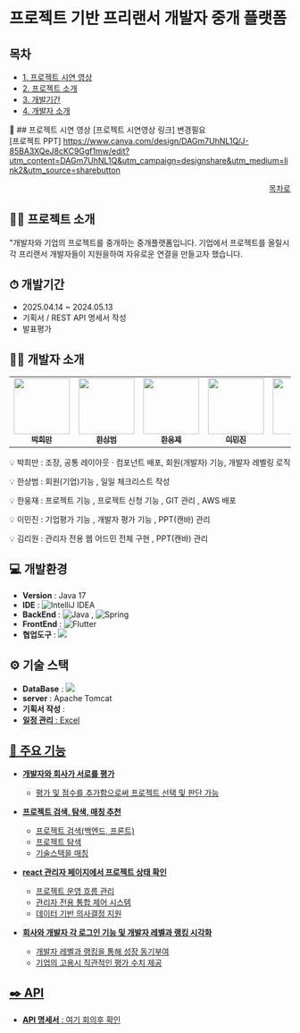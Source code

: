 # 프로젝트 기반 프리랜서 개발자 중개 플랫폼 

## 목차
- [1. 프로젝트 시연 영상](#프로젝트-시연-영상)
- [2. 프로젝트 소개](#프로젝트-소개)
- [3. 개발기간](#개발기간) 
- [4. 개발자 소개](#개발자-소개)



🎥 ## 프로젝트 시연 영상
[프로젝트 시연영상 링크] 변경필요
<br/>
[프로젝트 PPT] https://www.canva.com/design/DAGm7UhNL1Q/J-85BA3XQeJ8cKC9Ggf1mw/edit?utm_content=DAGm7UhNL1Q&utm_campaign=designshare&utm_medium=link2&utm_source=sharebutton

<div align="right">
  
  <a href="#목차"> 목차로 </a>
  
</div>

## 👨‍🏫 프로젝트 소개
"개발자와 기업의 프로젝트를 중개하는 중개플랫폼입니다. 기업에서 프로젝트를 올릴시 각 프리랜서 개발자들이 지원을하여 자유로운 연결을 만들고자 했습니다.




## ⏱ 개발기간
- 2025.04.14 ~ 2024.05.13
- 기획서 / REST API 명세서 작성
- 발표평가




## 🙋‍♂️ 개발자 소개

<table>
  <tbody>
    <tr>
     <td align="center"><a href="https://github.com/PHM-dung2"><img src="" width="100px;"  alt=""/><br /><sub><b>박희만  </b></sub></a><br /></td>
     <td align="center"><a href="https://github.com/magnoria"><img src="" width="100px;" alt="" /><br /><sub><b> 한상범 </b></sub></a><br /></td>
     <td align="center"><a href="https://github.com/hanu1229"><img src="" width="100px;" alt=""/><br /><sub><b> 한웅제 </b></sub></a><br /></td>
     <td align="center"><a href="https://github.com/leeminjin0827"><img src="" width="100px;" alt=""/><br /><sub><b> 이민진 </b></sub></a><br /></td>
     <td align="center"><a href="https://github.com/riwon-sys"><img src="" width="100px;" alt=""/><br /><sub><b> 김리원 </b></sub></a><br /></td>
     <tr/>
  </tbody>
</table>


💡 박희만 : 조장, 공통 레이아웃 · 컴포넌트 배포, 회원(개발자) 기능, 개발자 레벨링 로직

💡 한상범 : 회원(기업)기능 , 일일 체크리스트 작성

💡 한웅재 : 프로젝트 기능 , 프로젝트 신청 기능 , GIT 관리 , AWS 배포

💡 이민진 : 기업평가 기능 , 개발자 평가 기능 , PPT(캔바) 관리

💡 김리원 : 관리자 전용 웹 어드민 전체 구현 , PPT(캔바) 관리




## 💻 개발환경
- **Version** : Java 17
- **IDE** : <img src="https://img.shields.io/badge/IntelliJIDEA-000000.svg?style=for-the-badge&logo=intellijidea&logoColor=white" alt="IntelliJ IDEA" />&nbsp;
- **BackEnd** : ![Java](https://img.shields.io/badge/Java-007396.svg?&style=for-the-badge&logo=Java&logoColor=white) , <img src="https://img.shields.io/badge/Spring-6DB33F?style=for-the-badge&logo=spring&logoColor=white" alt="Spring" />&nbsp;
- **FrontEnd** :  <img src="https://img.shields.io/badge/Flutter-02569B?style=for-the-badge&logo=flutter&logoColor=white" alt="Flutter" />&nbsp;
- **협업도구** : <img src="https://img.shields.io/badge/github-181717?style=for-the-badge&logo=github&logoColor=white">



## ⚙️ 기술 스택
- **DataBase** : <img src="https://img.shields.io/badge/mysql-4479A1?style=for-the-badge&logo=mysql&logoColor=white"> 
- **server** : Apache Tomcat
- **기획서 작성** : <a href="https://docs.google.com/spreadsheets/d/1Haqee1AKGxATcJow_SI67jj3wwnm8xayMNDKzFov3vU/edit?gid=0#gid=0">
- **일정 관리** : Excel




## 📌 주요 기능
- **개발자와 회사가 서로를 평가**
  - 평가 및 점수를 추가함으로써 프로젝트 선택 및 판단 가능
  

    
- **프로젝트 검색, 탐색, 매칭 추천**
  - 프로젝트 검색(백엔드, 프론트)
  - 프로젝트 탐색 
  - 기술스택을 매칭


    
- **react 관리자 페이지에서 프로젝트 상태 확인**
  - 프로젝트 운영 흐름 관리
  - 관리자 전용 통합 제어 시스템
  - 데이터 기반 의사결정 지원
 
- **회사와 개발자 각 로그인 기능 및 개발자 레벨과 랭킹 시각화**
  - 개발자 레벨과 랭킹을 통해 성장 동기부여
  - 기업의 고용시 직관적인 평가 수치 제공
    


 
## ✒️ API
- **API 명세서** : 여기 회의후 확인

